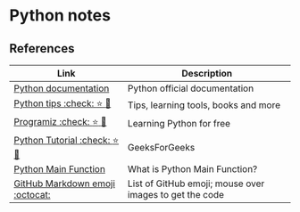 # Python notes





## References

|Link <img width=200\>|Description|
|-------------|----------|
|[Python documentation](https://docs.python.org/3/contents.html)|Python official documentation|
|[Python tips :check: :star: :star2:](https://pythontips.com/)| Tips, learning tools, books and more |
|[Programiz :check: :star: :star2:](https://www.programiz.com/)| Learning Python for free  |
|[Python Tutorial :check: :star: :star2:](https://www.geeksforgeeks.org/python-tutorial/?ref=leftbar-rightbar)| GeeksForGeeks |
|[Python Main Function](https://www.guru99.com/learn-python-main-function-with-examples-understand-main.html)| What is Python Main Function? |
|[GitHub Markdown emoji :octocat:](https://github.com/StylishThemes/GitHub-Dark/wiki/Emoji)| List of GitHub emoji; mouse over images to get the code|
